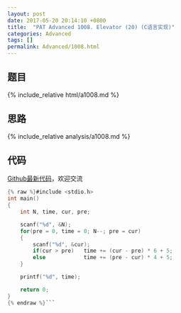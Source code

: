 ```yaml
---
layout: post
date: 2017-05-20 20:14:10 +0800
title:  "PAT Advanced 1008. Elevator (20) (C语言实现)"
categories: Advanced
tags: []
permalink: Advanced/1008.html
---
```


## 题目

{% include_relative html/a1008.md %}

## 思路

{% include_relative analysis/a1008.md %}

## 代码

[Github最新代码](https://github.com/OliverLew/PAT/blob/master/PATAdvanced/1008.c)，欢迎交流

```c
{% raw %}#include <stdio.h>
int main()
{
    int N, time, cur, pre;

    scanf("%d", &N);
    for(pre = 0, time = 0; N--; pre = cur)
    {
        scanf("%d", &cur);
        if(cur > pre)   time += (cur - pre) * 6 + 5;
        else            time += (pre - cur) * 4 + 5;
    }

    printf("%d", time);

    return 0;
}
{% endraw %}```